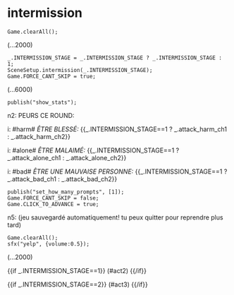 # intermission

`Game.clearAll();`

(...2000)

```
_.INTERMISSION_STAGE = _.INTERMISSION_STAGE ? _.INTERMISSION_STAGE : 1;
SceneSetup.intermission(_.INTERMISSION_STAGE);
Game.FORCE_CANT_SKIP = true;
```

(...6000)

```
publish("show_stats");
```

n2: PEURS CE ROUND:

i: #harm# *ÊTRE BLESSÉ:* {{_.INTERMISSION_STAGE==1 ? _.attack_harm_ch1 : _.attack_harm_ch2}}

i: #alone# *ÊTRE MALAIMÉ:* {{_.INTERMISSION_STAGE==1 ? _.attack_alone_ch1 : _.attack_alone_ch2}}

i: #bad# *ÊTRE UNE MAUVAISE PERSONNE:* {{_.INTERMISSION_STAGE==1 ? _.attack_bad_ch1 : _.attack_bad_ch2}}


```
publish("set_how_many_prompts", [1]);
Game.FORCE_CANT_SKIP = false;
Game.CLICK_TO_ADVANCE = true;
```

n5: (jeu sauvegardé automatiquement! tu peux quitter pour reprendre plus tard)

```
Game.clearAll();
sfx("yelp", {volume:0.5});
```

(...2000)

{{if _.INTERMISSION_STAGE==1}}
(#act2)
{{/if}}

{{if _.INTERMISSION_STAGE==2}}
(#act3)
{{/if}}
